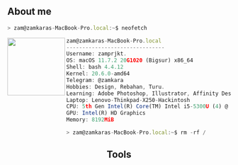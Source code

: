 <h2>About me</h2>

```javascript
> zam@zamkaras-MacBook-Pro.local:~$ neofetch
```

<img align="left" src="waifu.png" width="130px" href="#"/> 

```javascript
zam@zamkaras-MacBook-Pro.local
-------------------------------
Username: zamprjkt.
OS: macOS 11.7.2 20G1020 (Bigsur) x86_64
Shell: bash 4.4.12
Kernel: 20.6.0-amd64
Telegram: @zamkara
Hobbies: Design, Rebahan, Turu.
Learning: Adobe Photoshop, Illustrator, Affinity Designer, Figma.
Laptop: Lenovo-Thinkpad-X250-Hackintosh
CPU: 5th Gen Intel(R) Core(TM) Intel i5-5300U (4) @ 2.30GHz
GPU: Intel(R) HD Graphics
Memory: 8192MiB

> zam@zamkaras-MacBook-Pro.local:~$ rm -rf /
```
<h2 align="center">Tools</h2>
